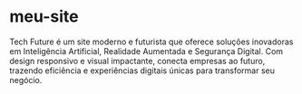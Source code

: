# meu-site
Tech Future é um site moderno e futurista que oferece soluções inovadoras em Inteligência Artificial, Realidade Aumentada e Segurança Digital. Com design responsivo e visual impactante, conecta empresas ao futuro, trazendo eficiência e experiências digitais únicas para transformar seu negócio.
